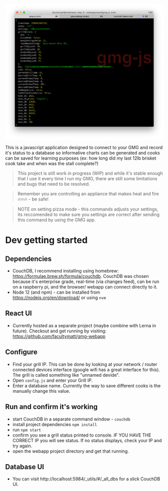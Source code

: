 ![Status logged to console](./readme_images/gmg_status.png)

This is a javascript application designed to connect to your GMG and record it's status to a database so informative charts can be generated and cooks can be saved for learning purposes (ex: how long did my last 12lb brisket cook take and when was the stall complete?)

> This project is still work in progress (WIP) and while it's stable enough that I use it every time I run my GMG, there are still some limitations and bugs that need to be resolved.

> Remember you are controlling an appliance that makes heat and fire 🔥🔥🔥 - be safe!

> NOTE on setting pizza mode - this commands adjusts your settings, its reccomended to make sure you settings are correct after sending this command by using the GMG app.

# Dev getting started

## Dependencies 

- CouchDB, I recommend installing using homebrew: https://formulae.brew.sh/formula/couchdb. CouchDB was chosen because it's enterprise grade, real-time (via changes feed), can be run on a raspberry pi, and the browser/ webapp can connect directly to it.
- Node 12 (and npm) - can be installed from https://nodejs.org/en/download/ or using `nvm`

## React UI

- Currently hosted as a separate project (maybe combine with Lerna in future). Checkout and get running by visiting: https://github.com/facultymatt/gmg-webapp

## Configure

- Find your grill IP. This can be done by looking at your network / router connected devices interface (google wifi has a great interface for this). The grill is called something like "unnamed devide".
- Open `config.js` and enter your Grill IP. 
- Enter a database name. Currently the way to save different cooks is the manually change this value. 

## Run and confirm it's working

- start CouchDB in a separate command window - `couchdb`
- install project dependencies `npm install`
- run `npm start`
- confirm you see a grill status printed to console. IF YOU HAVE THE CORRECT IP you will see status. If no status displays, check your IP and try again.
- open the webapp project directory and get that running. 

## Database UI

- You can visit http://localhost:5984/_utils/#/_all_dbs for a slick CouchDB UI.
